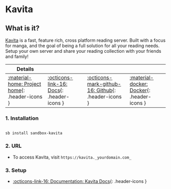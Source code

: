 # Kavita

## What is it?

[Kavita](http://www.kavitareader.com/) is a fast, feature rich, cross platform reading server. Built with a focus for manga, and the goal of being a full solution for all your reading needs. Setup your own server and share your reading collection with your friends and family!

| Details     |             |             |             |
|-------------|-------------|-------------|-------------|
| [:material-home: Project home](http://www.kavitareader.com/){: .header-icons } | [:octicons-link-16: Docs](https://wiki.kavitareader.com/){: .header-icons } | [:octicons-mark-github-16: Github](https://github.com/Kareadita/Kavita){: .header-icons } | [:material-docker: Docker](https://hub.docker.com/r/kizaing/kavita){: .header-icons }|

### 1. Installation

``` shell

sb install sandbox-kavita

```

### 2. URL

- To access Kavita, visit `https://kavita._yourdomain.com_`

### 3. Setup

- [:octicons-link-16: Documentation: Kavita Docs](https://wiki.kavitareader.com/){: .header-icons }
